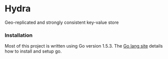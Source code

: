 # Hydra
Geo-replicated and strongly consistent key-value store

### Installation

Most of this project is written using Go version 1.5.3. The [Go lang site](https://golang.org/) details how to install and setup go. 